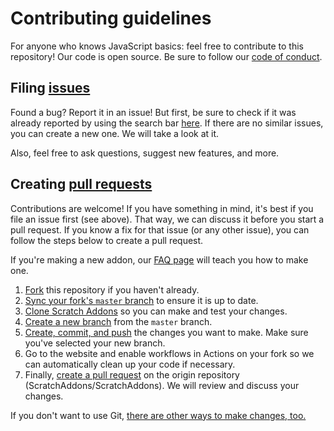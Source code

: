 # Contributing guidelines

For anyone who knows JavaScript basics: feel free to contribute to this repository! Our code is open source. Be sure to follow our [code of conduct](https://github.com/ScratchAddons/ScratchAddons/blob/master/CODE_OF_CONDUCT.md).

## Filing [issues](https://docs.github.com/en/github/managing-your-work-on-github/about-issues)

Found a bug? Report it in an issue! But first, be sure to check if it was already reported by using the search bar [here](https://github.com/ScratchAddons/ScratchAddons/issues). If there are no similar issues, you can create a new one. We will take a look at it.

Also, feel free to ask questions, suggest new features, and more.

## Creating [pull requests](https://docs.github.com/en/github/collaborating-with-issues-and-pull-requests/about-pull-requests)

Contributions are welcome! If you have something in mind, it's best if you file an issue first (see above). That way, we can discuss it before you start a pull request. If you know a fix for that issue (or any other issue), you can follow the steps below to create a pull request.

If you're making a new addon, our [FAQ page](https://scratchaddons.com/docs/develop/getting-started/creating-an-addon/) will teach you how to make one.

1. [Fork](https://docs.github.com/en/get-started/quickstart/fork-a-repo) this repository if you haven't already.
2. [Sync your fork's `master` branch](https://docs.github.com/en/pull-requests/collaborating-with-pull-requests/working-with-forks/syncing-a-fork) to ensure it is up to date.
3. [Clone Scratch Addons](https://docs.github.com/en/get-started/quickstart/fork-a-repo#cloning-your-forked-repository) so you can make and test your changes.
4. [Create a new branch](https://github.com/firstcontributions/first-contributions/blob/main/README.md#create-a-branch) from the `master` branch.
5. [Create, commit, and push](https://docs.github.com/en/get-started/quickstart/contributing-to-projects#making-and-pushing-changes) the changes you want to make. Make sure you've selected your new branch.
6. Go to the website and enable workflows in Actions on your fork so we can automatically clean up your code if necessary.
7. Finally, [create a pull request](https://github.com/ScratchAddons/ScratchAddons/compare) on the origin repository (ScratchAddons/ScratchAddons). We will review and discuss your changes.

If you don't want to use Git, [there are other ways to make changes, too.](https://docs.github.com/en/get-started/quickstart/set-up-git#using-git)
